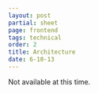 ```yaml
---
layout: post
partial: sheet
page: frontend
tags: technical
order: 2
title: Architecture
date: 6-10-13
---
```

Not available at this time.